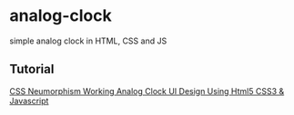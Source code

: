 # analog-clock
simple analog clock in HTML, CSS and JS


## Tutorial
[CSS Neumorphism Working Analog Clock UI Design Using Html5 CSS3 & Javascript](https://www.youtube.com/watch?v=weZFfrjF-k4)
